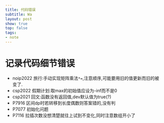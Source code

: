 ```yaml
---
title: 代码错误
subtitle: Wa
layout: post
show: true
top: false
tags: 
- note
---
```


# 记录代码细节错误

- noip2022 旅行:手动实现矩阵乘法`*=`,注意顺序,可能要用旧的值更新而旧的被变了.
- csp2022 假期计划:取max的初始值应设为-inf而不是0
- csp2021 回文:函数没有返回值,dev默认值为true(?)
- P7916 区间dp时若转移到长度偶数则答案错的,没有判
- P7077 初始化问题
- P7116 拉插次数没想清楚就往上试到不变化,同时注意数组开小了